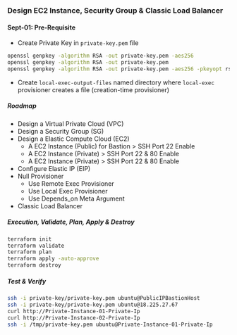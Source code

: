 ### Design EC2 Instance, Security Group & Classic Load Balancer
#### Sept-01: Pre-Requisite
- Create Private Key in `private-key.pem` file
```bash
openssl genpkey -algorithm RSA -out private-key.pem -aes256
openssl genpkey -algorithm RSA -out private-key.pem
openssl genpkey -algorithm RSA -out private-key.pem -aes256 -pkeyopt rsa_keygen_bits:2048 # size declare [Optional]
```
- Create `local-exec-output-files` named directory where `local-exec` provisioner creates a file (creation-time provisioner)

##### Roadmap
- Design a Virtual Private Cloud (VPC)
- Design a Security Group (SG)
- Design a Elastic Compute Cloud (EC2) 
  - A EC2 Instance (Public) for Bastion > SSH Port 22 Enable
  - A EC2 Instance (Private) > SSH Port 22 & 80 Enable 
  - A EC2 Instance (Private) > SSH Port 22 & 80 Enable  
- Configure Elastic IP (EIP)
- Null Provisioner
  - Use Remote Exec Provisioner
  - Use Local Exec Provisioner
  - Use Depends_on Meta Argument
- Classic Load Balancer

##### Execution, Validate, Plan, Apply & Destroy
```bash
terraform init
terraform validate
terraform plan
terraform apply -auto-approve
terraform destroy
```

##### Test & Verify
```bash
ssh -i private-key/private-key.pem ubuntu@PublicIPBastionHost
ssh -i private-key/private-key.pem ubuntu@18.225.27.67
curl http://Private-Instance-01-Private-Ip 
curl http://Private-Instance-02-Private-Ip
ssh -i /tmp/private-key.pem ubuntu@Private-Instance-01-Private-Ip
```